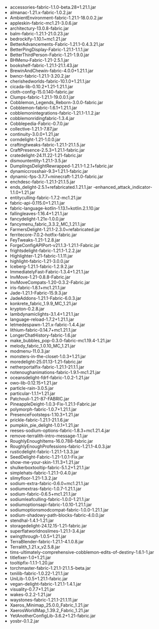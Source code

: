 - accessories-fabric-1.1.0-beta.28+1.21.1.jar
- almanac-1.21.x-fabric-1.0.2.jar
- AmbientEnvironment-fabric-1.21.1-18.0.0.2.jar
- appleskin-fabric-mc1.21-3.0.6.jar
- architectury-13.0.8-fabric.jar
- balm-fabric-1.21.1-21.0.23.jar
- bedrockify-1.10.1+mc1.21.jar
- BetterAdvancements-Fabric-1.21.1-0.4.3.21.jar
- BetterPingDisplay-Fabric-1.21.1-1.1.1.jar
- BetterThirdPerson-Fabric-1.21-1.9.0.jar
- BHMenu-Fabric-1.21-2.5.1.jar
- bookshelf-fabric-1.21.1-21.1.43.jar
- BrewinAndChewin-fabric-4.0.0+1.21.1.jar
- bwncr-fabric-1.21.1-3.20.2.jar
- cherishedworlds-fabric-10.1.0+1.21.1.jar
- cicada-lib-0.10.2+1.21-1.21.1.jar
- cloth-config-15.0.140-fabric.jar
- Clumps-fabric-1.21.1-19.0.0.1.jar
- Cobblemon_Legends_Reborn-3.0.0-fabric.jar
- Cobblemon-fabric-1.6.1+1.21.1.jar
- cobblemonintegrations-fabric-1.21.1-1.1.2.jar
- cobblemonridingfabric-1.3.4.jar
- Cobblepedia-Fabric-0.7.0.jar
- collective-1.21.1-7.87.jar
- continuity-3.0.0+1.21.jar
- corndelight-1.21-1.0.0.jar
- craftingtweaks-fabric-1.21.1-21.1.5.jar
- CraftPresence-2.5.3+1.21.1-fabric.jar
- cratedelight-24.11.22-1.21-fabric.jar
- dismountentity-1.21.1-3.5.jar
- DumplingsDelightRewrapped-1.21.1-1.2.1+fabric.jar
- dynamiccrosshair-9.3+1.21.1-fabric.jar
- dynamic-fps-3.7.7+minecraft-1.21.0-fabric.jar
- enchdesc-fabric-1.21.1-21.1.5.jar
- ends_delight-2.5.1+refabricated.1.21.1.jar
-enhanced_attack_indicator-1.1.0+1.21.jar
- entityculling-fabric-1.7.2-mc1.21.jar
- fabric-api-0.115.0+1.21.1.jar
- fabric-language-kotlin-1.13.1+kotlin.2.1.10.jar
- fallingleaves-1.16.4+1.21.1.jar
- fancydelight-1.21x-1.0.0.jar
- fancymenu_fabric_3.3.2_MC_1.21.1.jar
- FarmersDelight-1.21.1-2.3.0+refabricated.jar
- ferritecore-7.0.2-hotfix-fabric.jar
- FeyTweaks-1.21-1.2.8.jar
- ForgeConfigAPIPort-v21.1.3-1.21.1-Fabric.jar
- frightsdelight-fabric-1.21.1-1.2.2.jar
- Highlighter-1.21-fabric-1.1.11.jar
- highlight-fabric-1.21-3.0.0.jar
- Iceberg-1.21.1-fabric-1.2.9.2.jar
- ImmediatelyFast-Fabric-1.3.4+1.21.1.jar
- InvMove-1.21-0.8.8-Fabric.jar
- InvMoveCompats-1.20-0.3.2-Fabric.jar
- iris-fabric-1.8.1+mc1.21.1.jar
- Jade-1.21.1-Fabric-15.9.3.jar
- JadeAddons-1.21.1-Fabric-6.0.3.jar
- konkrete_fabric_1.9.9_MC_1.21.jar
- krypton-0.2.8.jar
- lambdynamiclights-3.1.4+1.21.1.jar
- language-reload-1.7.2+1.21.1.jar
- letmedespawn-1.21.x-fabric-1.4.4.jar
- lithium-fabric-0.14.7+mc1.21.1.jar
- LongerChatHistory-fabric-1.6.jar
- make_bubbles_pop-0.3.0-fabric-mc1.19.4-1.21.jar
- melody_fabric_1.0.10_MC_1.21.jar
- modmenu-11.0.3.jar
- monsters-in-the-closet-1.0.3+1.21.jar
- moredelight-25.01.13-1.21-fabric.jar
- netherportalfix-fabric-1.21.1-21.1.1.jar
- notenoughanimations-fabric-1.9.1-mc1.21.jar
- oceansdelight-fdrf-fabric-1.0.2-1.21.jar
- owo-lib-0.12.15+1.21.jar
- particle-rain-3.0.5.jar
- particular-1.1.1+1.21.jar
- Patchouli-1.21-87-FABRIC.jar
- PineappleDeight-1.0.3-Fix-1.21.1-Fabric.jar
- polymorph-fabric-1.0.7+1.21.1.jar
- PresenceFootsteps-1.10.3+1.21.jar
- prickle-fabric-1.21.1-21.1.6.jar
- pumpkin_pie_delight-1.0.1+1.21.jar
- reeses-sodium-options-fabric-1.8.3+mc1.21.4.jar
- remove-terralith-intro-message-1.1.jar
- RoughlyEnoughItems-16.0.788-fabric.jar
- RoughlyEnoughProfessions-fabric-1.21.1-4.0.3.jar
- rusticdelight-fabric-1.21.1-1.3.3.jar
- SeedDelight-Fabric-1.21-1.0.1-Fix.jar
- show-me-your-skin-1.11.3+1.21.jar
- shulkerboxtooltip-fabric-5.1.2+1.21.1.jar
- simplehats-fabric-1.21.1-0.4.0.jar
- slimyfloor-1.21-1.3.2.jar
- sodium-extra-fabric-0.6.0+mc1.21.1.jar
- sodiumextras-fabric-1.0.7-1.21.1.jar
- sodium-fabric-0.6.5+mc1.21.1.jar
- sodiumleafculling-fabric-1.0.0-1.21.1.jar
- sodiumoptionsapi-fabric-1.0.10-1.21.1.jar
- sodiumoptionsmodcompat-fabric-1.0.0-1.21.1.jar
- sodium-shadowy-path-blocks-fabric-4.0.0.jar
- stendhal-1.4.1-1.21.jar
- storagedelight-24.12.15-1.21-fabric.jar
- superflatworldnoslimes-1.21.1-3.4.jar
- swingthrough-1.0.5+1.21.jar
- TerraBlender-fabric-1.21.1-4.1.0.8.jar
- Terralith_1.21.x_v2.5.8.jar
- tims-ultimately-comprehensive-cobblemon-edits-of-destiny-1.6.1-1.jar
- titlefixer-1.0+1.21.jar
- tooltipfix-1.1.1-1.20.jar
- torchmaster-fabric-1.21.1-21.1.5-beta.jar
- txnilib-fabric-1.0.22-1.21.1.jar
- UniLib-1.0.5+1.21.1-fabric.jar
- vegan-delight-fabric-1.21.1-1.4.1.jar
- visuality-0.7.7+1.21.jar
- wakes-0.2.2-1.21.jar
- waystones-fabric-1.21.1-21.1.11.jar
- Xaeros_Minimap_25.0.0_Fabric_1.21.jar
- XaerosWorldMap_1.39.2_Fabric_1.21.jar
- YetAnotherConfigLib-3.6.2+1.21-fabric.jar
- yosbr-0.1.2.jar
